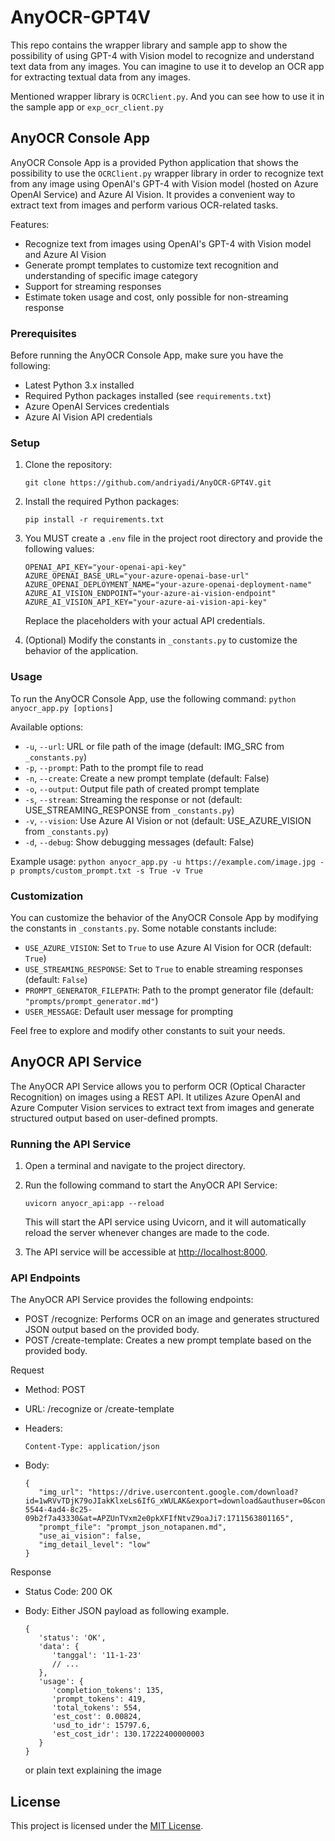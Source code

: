 # AnyOCR-GPT4V
This repo contains the wrapper library and sample app to show the possibility of using GPT-4 with Vision model to recognize and understand text data from any images. You can imagine to use it to develop an OCR app for extracting textual data from any images.

Mentioned wrapper library is `OCRClient.py`. And you can see how to use it in the sample app or `exp_ocr_client.py`

## AnyOCR Console App

AnyOCR Console App is a provided Python application that shows the possibility to use the `OCRClient.py` wrapper library in order to recognize text from any image using OpenAI's GPT-4 with Vision model (hosted on Azure OpenAI Service) and Azure AI Vision. It provides a convenient way to extract text from images and perform various OCR-related tasks.

Features:

- Recognize text from images using OpenAI's GPT-4 with Vision model and Azure AI Vision
- Generate prompt templates to customize text recognition and understanding of specific image category  
- Support for streaming responses
- Estimate token usage and cost, only possible for non-streaming response

### Prerequisites

Before running the AnyOCR Console App, make sure you have the following:

- Latest Python 3.x installed
- Required Python packages installed (see `requirements.txt`)  
- Azure OpenAI Services credentials
- Azure AI Vision API credentials

### Setup  

1. Clone the repository:

   ```
   git clone https://github.com/andriyadi/AnyOCR-GPT4V.git
   ```

2. Install the required Python packages:

   ```
   pip install -r requirements.txt
   ```

3. You MUST create a `.env` file in the project root directory and provide the following values:

   ```
   OPENAI_API_KEY="your-openai-api-key"
   AZURE_OPENAI_BASE_URL="your-azure-openai-base-url" 
   AZURE_OPENAI_DEPLOYMENT_NAME="your-azure-openai-deployment-name"
   AZURE_AI_VISION_ENDPOINT="your-azure-ai-vision-endpoint"
   AZURE_AI_VISION_API_KEY="your-azure-ai-vision-api-key"
   ```

   Replace the placeholders with your actual API credentials.

4. (Optional) Modify the constants in `_constants.py` to customize the behavior of the application.

### Usage

To run the AnyOCR Console App, use the following command:
`python anyocr_app.py [options]`

Available options:

- `-u`, `--url`: URL or file path of the image (default: IMG_SRC from `_constants.py`)
- `-p`, `--prompt`: Path to the prompt file to read  
- `-n`, `--create`: Create a new prompt template (default: False)
- `-o`, `--output`: Output file path of created prompt template
- `-s`, `--stream`: Streaming the response or not (default: USE_STREAMING_RESPONSE from `_constants.py`)
- `-v`, `--vision`: Use Azure AI Vision or not (default: USE_AZURE_VISION from `_constants.py`)
- `-d`, `--debug`: Show debugging messages (default: False)

Example usage:
`python anyocr_app.py -u https://example.com/image.jpg -p prompts/custom_prompt.txt -s True -v True`

### Customization

You can customize the behavior of the AnyOCR Console App by modifying the constants in `_constants.py`. Some notable constants include:

- `USE_AZURE_VISION`: Set to `True` to use Azure AI Vision for OCR (default: `True`)
- `USE_STREAMING_RESPONSE`: Set to `True` to enable streaming responses (default: `False`)
- `PROMPT_GENERATOR_FILEPATH`: Path to the prompt generator file (default: `"prompts/prompt_generator.md"`)
- `USER_MESSAGE`: Default user message for prompting

Feel free to explore and modify other constants to suit your needs.

## AnyOCR API Service

The AnyOCR API Service allows you to perform OCR (Optical Character Recognition) on images using a REST API. It utilizes Azure OpenAI and Azure Computer Vision services to extract text from images and generate structured output based on user-defined prompts.

### Running the API Service

1. Open a terminal and navigate to the project directory.

2. Run the following command to start the AnyOCR API Service:

   ```
   uvicorn anyocr_api:app --reload
   ```

   This will start the API service using Uvicorn, and it will automatically reload the server whenever changes are made to the code.

3. The API service will be accessible at <http://localhost:8000>.

### API Endpoints

The AnyOCR API Service provides the following endpoints:

- POST /recognize: Performs OCR on an image and generates structured JSON output based on the provided body.
- POST /create-template: Creates a new prompt template based on the provided body.

Request

- Method: POST
- URL: /recognize or /create-template
- Headers:

  ```
  Content-Type: application/json
  ```
  
- Body:

  ```
  {
     "img_url": "https://drive.usercontent.google.com/download?id=1wRVvTDjK79oJIakKlxeLs6IfG_xWULAK&export=download&authuser=0&confirm=t&uuid=57910263-5544-4ad4-8c25-09b2f7a43330&at=APZUnTVxm2e0pkXFIfNtvZ9oaJi7:1711563801165",
     "prompt_file": "prompt_json_notapanen.md",
     "use_ai_vision": false,
     "img_detail_level": "low"
  }
  ```

Response

- Status Code: 200 OK
- Body:
  Either JSON payload as following example.

  ```
  {
     'status': 'OK',
     'data': {
        'tanggal': '11-1-23'
        // ...
     },
     'usage': {
        'completion_tokens': 135,
        'prompt_tokens': 419,
        'total_tokens': 554,
        'est_cost': 0.00824,
        'usd_to_idr': 15797.6,
        'est_cost_idr': 130.17222400000003
     }
  }
  ```

  or plain text explaining the image

## License

This project is licensed under the [MIT License](LICENSE).
